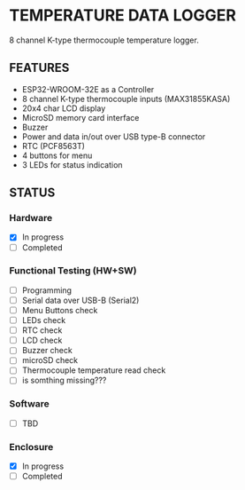 # TEMPERATURE DATA LOGGER
8 channel K-type thermocouple temperature logger.

## FEATURES
* ESP32-WROOM-32E as a Controller
* 8 channel K-type thermocouple inputs (MAX31855KASA)
* 20x4 char LCD display
* MicroSD memory card interface
* Buzzer
* Power and data in/out over USB type-B connector
* RTC (PCF8563T)
* 4 buttons for menu
* 3 LEDs for status indication

## STATUS
### Hardware
- [X] In progress
- [ ] Completed
### Functional Testing (HW+SW)
- [ ] Programming
- [ ] Serial data over USB-B (Serial2)
- [ ] Menu Buttons check
- [ ] LEDs check
- [ ] RTC check
- [ ] LCD check
- [ ] Buzzer check
- [ ] microSD check
- [ ] Thermocouple temperature read check
- [ ] is somthing missing???
### Software
- [ ] TBD
### Enclosure
- [X] In progress
- [ ] Completed
